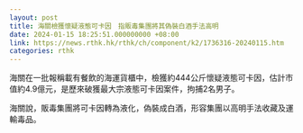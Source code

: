 ```yaml
---
layout: post
title: 海關檢獲懷疑液態可卡因　指販毒集團將其偽裝白酒手法高明
date: 2024-01-15 18:25:51.000000000 +08:00
link: https://news.rthk.hk/rthk/ch/component/k2/1736316-20240115.htm
categories: rthk
---
```


海關在一批報稱載有餐飲的海運貨櫃中，檢獲約444公斤懷疑液態可卡因，估計市值約4.9億元，是歷來破獲最大宗液態可卡因案件，拘捕2名男子。

海關說，販毒集團將可卡因轉為液化，偽裝成白酒，形容集團以高明手法收藏及運輸毒品。
